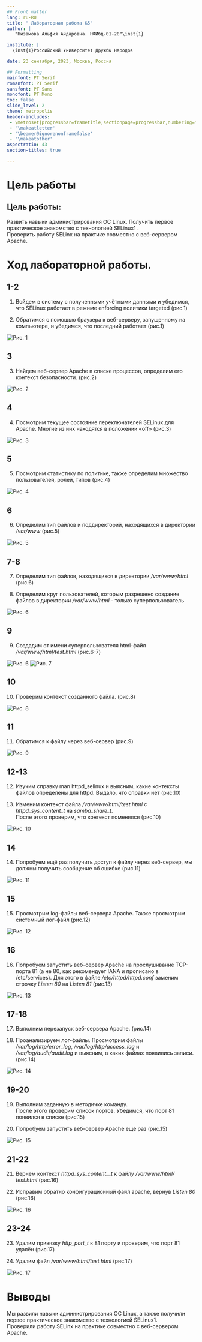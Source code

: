 ```yaml
---
## Front matter
lang: ru-RU
title: " Лабораторная работа №5"
author: |
   "Низамова Альфия Айдаровна. НФИбд-01-20"\inst{1}

institute: |
  \inst{1}Российский Университет Дружбы Народов

date: 23 сентября, 2023, Москва, Россия

## Formatting
mainfont: PT Serif
romanfont: PT Serif
sansfont: PT Sans
monofont: PT Mono
toc: false
slide_level: 2
theme: metropolis
header-includes: 
 - \metroset{progressbar=frametitle,sectionpage=progressbar,numbering=fraction}
 - '\makeatletter'
 - '\beamer@ignorenonframefalse'
 - '\makeatother'
aspectratio: 43
section-titles: true

---
```


# Цель работы

## Цель работы:

Развить навыки администрирования ОС Linux. Получить первое практическое знакомство с технологией SELinux1
.  
Проверить работу SELinx на практике совместно с веб-сервером
Apache.


# Ход лабораторной работы. 

## 1-2
1. Войдем в систему с полученными учётными данными и убедимся, что
SELinux работает в режиме enforcing политики targeted (рис.1)  

2. Обратимся с помощью браузера к веб-серверу, запущенному на
компьютере, и убедимся, что последний работает (рис.1)  

![Рис. 1]( img/1-2.png )
  
## 3
3. Найдем веб-сервер Apache в списке процессов, определим его контекст
безопасности. (рис.2)  

![Рис. 2]( img/3.png )

## 4

4. Посмотрим текущее состояние переключателей SELinux для Apache.
Многие из них находятся в положении «off» (рис.3)  

![Рис. 3]( img/4.png )

## 5
5. Посмотрим статистику по политике, также определим множество пользователей, ролей, типов (рис.4)  

![Рис. 4]( img/5.png )

## 6
6. Определим тип файлов и поддиректорий, находящихся в директории
*/var/www* (рис.5)  

![Рис. 5]( img/6.png )
  
## 7-8
7. Определим тип файлов, находящихся в директории */var/www/html* (рис.6)  

8. Определим круг пользователей, которым разрешено создание файлов в
директории */var/www/html* - только суперпользователь

![Рис. 6]( img/7-9.png )

## 9

9. Создадим от имени суперпользователя html-файл
*/var/www/html/test.html* (рис.6-7)  

![Рис. 6]( img/7-9.png )
![Рис. 7]( img/9.png )

## 10

10. Проверим контекст созданного файла. (рис.8)  

![Рис. 8]( img/10.png )
 
## 11

11. Обратимся к файлу через веб-сервер (рис.9)  

![Рис. 9]( img/11.png )
  
## 12-13

12. Изучим справку man httpd_selinux и выясним, какие контексты файлов определены для httpd. Выдало, что справки нет (рис.10)  

13. Изменим контекст файла */var/www/html/test.html* с
*httpd_sys_content_t* на *samba_share_t*.  
После этого проверим, что контекст поменялся (рис.10)  

![Рис. 10]( img/12-13.png )

## 14

14. Попробуем ещё раз получить доступ к файлу через веб-сервер, мы должны получить сообщение об ошибке (рис.11)  

![Рис. 11]( img/14.png )
  
## 15

15. Просмотрим log-файлы веб-сервера Apache. Также просмотрим системный лог-файл (рис.12)  

![Рис. 12]( img/15.png )
  
## 16

16. Попробуем запустить веб-сервер Apache на прослушивание ТСР-порта
81 (а не 80, как рекомендует IANA и прописано в /etc/services). Для
этого в файле */etc/httpd/httpd.conf* заменим строчку *Listen 80*
на *Listen 81* (рис.13)  

![Рис. 13]( img/16.png )

## 17-18

17. Выполним перезапуск веб-сервера Apache. (рис.14)  

18. Проанализируем лог-файлы.
Просмотрим файлы */var/log/http/error_log*,
*/var/log/http/access_log* и */var/log/audit/audit.log* и
выясним, в каких файлах появились записи. (рис.14)  

![Рис. 14]( img/17-18.png )

## 19-20

19. Выполним заданную в методичке команду.  
После этого проверим список портов. Убедимся, что порт 81 появился в списке (рис.15)  

20. Попробуем запустить веб-сервер Apache ещё раз (рис.15)  

![Рис. 15]( img/19-20.png )

## 21-22

21. Вернем контекст *httpd_sys_cоntent__t* к файлу */var/www/html/ test.html* (рис.16)    

22. Исправим обратно конфигурационный файл apache, вернув *Listen 80* (рис.16)  

![Рис. 16]( img/21-22.png )

## 23-24
23. Удалим привязку *http_port_t* к 81 порту и проверим, что порт 81 удалён (рис.17)  

24. Удалим файл */var/www/html/test.html* (рис.17)  

![Рис. 17]( img/23-24.png )

# Выводы

Мы развили навыки администрирования ОС Linux, а также получили первое практическое знакомство с технологией SELinux1.    
Проверили работу SELinx на практике совместно с веб-сервером Apache.